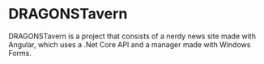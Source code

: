 # DRAGONSTavern
 DRAGONSTavern is a project that consists of a nerdy news site made with Angular, which uses a .Net Core API and a manager made with Windows Forms.
